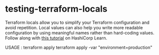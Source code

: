 # testing-terraform-locals

Terraform locals allow you to simplify your Terraform configuration and avoid
repetition. Local values can also help you write more readable configuration by
using meaningful names rather than hard-coding values. Follow along with [this
tutorial](https://learn.hashicorp.com/tutorials/terraform/locals?in=terraform/configuration-language) on HashiCorp Learn.

USAGE : terraform apply
        terraform apply -var "environment=production"